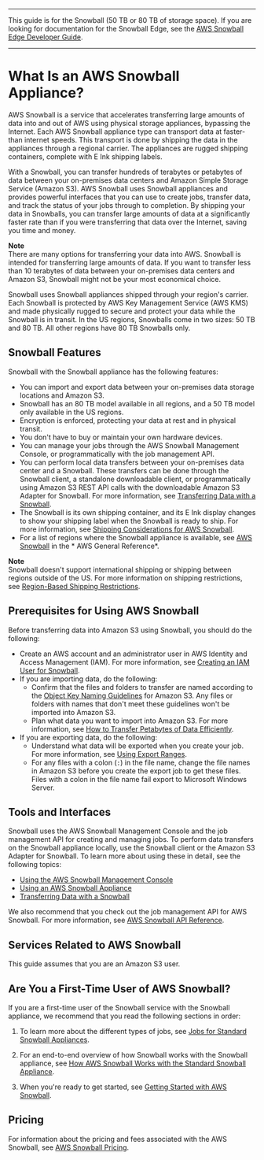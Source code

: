 --------

This guide is for the Snowball \(50 TB or 80 TB of storage space\)\. If you are looking for documentation for the Snowball Edge, see the [AWS Snowball Edge Developer Guide](http://docs.aws.amazon.com/snowball/latest/developer-guide/whatisedge.html)\.

--------

# What Is an AWS Snowball Appliance?<a name="whatissnowball"></a>

AWS Snowball is a service that accelerates transferring large amounts of data into and out of AWS using physical storage appliances, bypassing the Internet\. Each AWS Snowball appliance type can transport data at faster\-than internet speeds\. This transport is done by shipping the data in the appliances through a regional carrier\. The appliances are rugged shipping containers, complete with E Ink shipping labels\.

With a Snowball, you can transfer hundreds of terabytes or petabytes of data between your on\-premises data centers and Amazon Simple Storage Service \(Amazon S3\)\. AWS Snowball uses Snowball appliances and provides powerful interfaces that you can use to create jobs, transfer data, and track the status of your jobs through to completion\. By shipping your data in Snowballs, you can transfer large amounts of data at a significantly faster rate than if you were transferring that data over the Internet, saving you time and money\.

**Note**  
There are many options for transferring your data into AWS\. Snowball is intended for transferring large amounts of data\. If you want to transfer less than 10 terabytes of data between your on\-premises data centers and Amazon S3, Snowball might not be your most economical choice\.

Snowball uses Snowball appliances shipped through your region's carrier\. Each Snowball is protected by AWS Key Management Service \(AWS KMS\) and made physically rugged to secure and protect your data while the Snowball is in transit\. In the US regions, Snowballs come in two sizes: 50 TB and 80 TB\. All other regions have 80 TB Snowballs only\.

## Snowball Features<a name="features"></a>

Snowball with the Snowball appliance has the following features:
+ You can import and export data between your on\-premises data storage locations and Amazon S3\.
+ Snowball has an 80 TB model available in all regions, and a 50 TB model only available in the US regions\.
+ Encryption is enforced, protecting your data at rest and in physical transit\.
+ You don't have to buy or maintain your own hardware devices\.
+ You can manage your jobs through the AWS Snowball Management Console, or programmatically with the job management API\.
+ You can perform local data transfers between your on\-premises data center and a Snowball\. These transfers can be done through the Snowball client, a standalone downloadable client, or programmatically using Amazon S3 REST API calls with the downloadable Amazon S3 Adapter for Snowball\. For more information, see [Transferring Data with a Snowball](using-appliance.md#snowball-data-transfer)\.
+ The Snowball is its own shipping container, and its E Ink display changes to show your shipping label when the Snowball is ready to ship\. For more information, see [Shipping Considerations for AWS Snowball](shipping.md)\.
+ For a list of regions where the Snowball appliance is available, see [AWS Snowball](http://docs.aws.amazon.com/general/latest/gr/rande.html#snowball_region) in the * AWS General Reference*\.

**Note**  
Snowball doesn't support international shipping or shipping between regions outside of the US\. For more information on shipping restrictions, see [Region\-Based Shipping Restrictions](shipping.md#shipwithinregion)\.

## Prerequisites for Using AWS Snowball<a name="snowball-prereqs"></a>

Before transferring data into Amazon S3 using Snowball, you should do the following:
+ Create an AWS account and an administrator user in AWS Identity and Access Management \(IAM\)\. For more information, see [Creating an IAM User for Snowball](auth-access-control.md#create-iam-user)\.
+ If you are importing data, do the following:
  + Confirm that the files and folders to transfer are named according to the [Object Key Naming Guidelines](http://docs.aws.amazon.com/AmazonS3/latest/dev/UsingMetadata.html#object-key-guidelines) for Amazon S3\. Any files or folders with names that don't meet these guidelines won't be imported into Amazon S3\.
  + Plan what data you want to import into Amazon S3\. For more information, see [How to Transfer Petabytes of Data Efficiently](transfer-petabytes.md)\.
+ If you are exporting data, do the following:
  + Understand what data will be exported when you create your job\. For more information, see [Using Export Ranges](ranges.md)\.
  + For any files with a colon \(`:`\) in the file name, change the file names in Amazon S3 before you create the export job to get these files\. Files with a colon in the file name fail export to Microsoft Windows Server\. 

## Tools and Interfaces<a name="tools"></a>

Snowball uses the AWS Snowball Management Console and the job management API for creating and managing jobs\. To perform data transfers on the Snowball appliance locally, use the Snowball client or the Amazon S3 Adapter for Snowball\. To learn more about using these in detail, see the following topics:
+ [Using the AWS Snowball Management Console](using-console.md)
+ [Using an AWS Snowball Appliance](using-appliance.md)
+ [Transferring Data with a Snowball](using-appliance.md#snowball-data-transfer)

We also recommend that you check out the job management API for AWS Snowball\. For more information, see [AWS Snowball API Reference](http://docs.aws.amazon.com/snowball/latest/api-reference/api-reference.html)\.

## Services Related to AWS Snowball<a name="snowball-related"></a>

This guide assumes that you are an Amazon S3 user\.

## Are You a First\-Time User of AWS Snowball?<a name="welcome-first-time-user"></a>

If you are a first\-time user of the Snowball service with the Snowball appliance, we recommend that you read the following sections in order:

1. To learn more about the different types of jobs, see [Jobs for Standard Snowball Appliances](jobs.md)\.

1. For an end\-to\-end overview of how Snowball works with the Snowball appliance, see [How AWS Snowball Works with the Standard Snowball Appliance](how-it-works.md)\.

1. When you're ready to get started, see [Getting Started with AWS Snowball](getting-started.md)\.

## Pricing<a name="pricing"></a>

For information about the pricing and fees associated with the AWS Snowball, see [AWS Snowball Pricing](http://aws.amazon.com/snowball/pricing)\.